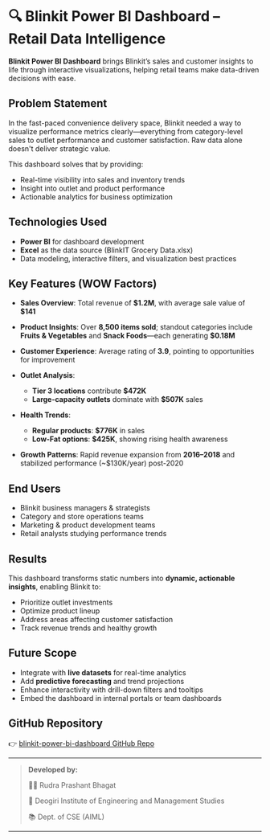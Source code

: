 # **🔍 Blinkit Power BI Dashboard – Retail Data Intelligence**

**Blinkit Power BI Dashboard** brings Blinkit’s sales and customer insights to life through interactive visualizations, helping retail teams make data-driven decisions with ease.

## &#x20;Problem Statement

In the fast-paced convenience delivery space, Blinkit needed a way to visualize performance metrics clearly—everything from category-level sales to outlet performance and customer satisfaction. Raw data alone doesn't deliver strategic value.

This dashboard solves that by providing:

* Real-time visibility into sales and inventory trends
* Insight into outlet and product performance
* Actionable analytics for business optimization

## Technologies Used

* **Power BI** for dashboard development
* **Excel** as the data source (BlinkIT Grocery Data.xlsx)
* Data modeling, interactive filters, and visualization best practices

## Key Features (WOW Factors)

* **Sales Overview**: Total revenue of **\$1.2M**, with average sale value of **\$141**
* **Product Insights**: Over **8,500 items sold**; standout categories include **Fruits & Vegetables** and **Snack Foods**—each generating **\$0.18M**
* **Customer Experience**: Average rating of **3.9**, pointing to opportunities for improvement
* **Outlet Analysis**:

  * **Tier 3 locations** contribute **\$472K**
  * **Large-capacity outlets** dominate with **\$507K** sales
* **Health Trends**:

  * **Regular products**: **\$776K** in sales
  * **Low-Fat options**: **\$425K**, showing rising health awareness
* **Growth Patterns**: Rapid revenue expansion from **2016–2018** and stabilized performance (\~\$130K/year) post-2020

## End Users

* Blinkit business managers & strategists
* Category and store operations teams
* Marketing & product development teams
* Retail analysts studying performance trends

## Results

This dashboard transforms static numbers into **dynamic, actionable insights**, enabling Blinkit to:

* Prioritize outlet investments
* Optimize product lineup
* Address areas affecting customer satisfaction
* Track revenue trends and healthy growth

## Future Scope

* Integrate with **live datasets** for real-time analytics
* Add **predictive forecasting** and trend projections
* Enhance interactivity with drill-down filters and tooltips
* Embed the dashboard in internal portals or team dashboards

## GitHub Repository

👉 [blinkit-power-bi-dashboard GitHub Repo](https://github.com/RudraBhagat/blinkit-power-bi-dashboard.git)

---

> **Developed by:**
> 
> 🧑‍💻 Rudra Prashant Bhagat
> 
> 🏫 Deogiri Institute of Engineering and Management Studies
> 
> 📚 Dept. of CSE (AIML)

---
